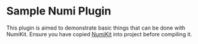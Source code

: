 # Sample Numi Plugin

This plugin is aimed to demonstrate basic things that can be done with NumiKit. Ensure you have copied [NumiKit](https://github.com/nikolaeu/NumiKit/releases) into project before compiling it.

